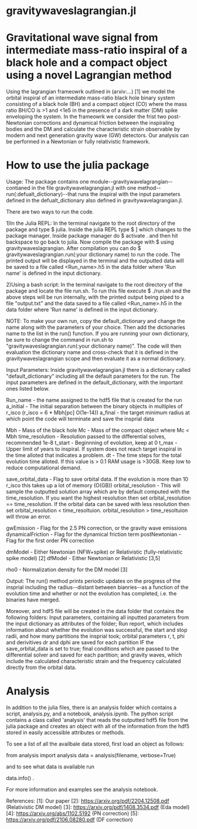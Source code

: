 # gravitywaveslagrangian.jl

# Gravitational wave signal from intermediate mass-ratio inspiral of a black hole and a compact object using a novel Lagrangian method
Using the lagrangian frameowrk outlined in (arxiv:...) [1] we model the orbital inspiral of an intermediate mass-ratio black hole binary system consisting of a black hole (BH) and a compact object (CO) where the mass ratio BH/CO is >1 and <1e5 in the presence of a dark matter (DM) spike enveloping the system. In the frameowrk we consider the frist two post-Newtonian corrections and dynamical friction between the inspiraling bodies and the DM and calculate the characteristic strain observable by modern and next generation gravity wave (GW) detectors. Our analysis can be performed in a Newtonian or fully relativistic framework.

# How to use the julia package 
Usage:
The package contains one module--gravitywavelagrangian--contianed in the file gravitywavelagrangian.jl with one method--run(:defualt_dictionary)--that runs the inspiral with the input parameters defined in the defualt_dictionary also defined in gravitywavelagrangian.jl. 

There are two ways to run the code. 

1)In the Julia REPL: In the terminal navigate to the root directory of the package and type $ julia. Inside the julia REPL type $ ] which changes to the package manager. Inside package manager do $ activate . and then hit backspace to go back to julia. Now compile the package with $ using gravitywaveslagrangian. After compilation you can do $ gravitywaveslagrangian.run(:your dictionary name) to run the code. The printed output will be displayed in the terminal and the outputted data will be saved to a file called <Run_name>.h5 in the data folder where 'Run name'
is defined in the input dictionary.

2)Using a bash script: In the terminal navigate to the root directory of the package and locate the file run.sh. To run this file execute $ ./run.sh and the above steps will be run internally, with the printed output being piped to a file "output.txt" and the data saved to a file called <Run_name>.h5 in the data folder where 'Run name' is defined in the input dictionary.

NOTE: To make your own run, copy the default_dictionary and change the name along with the parameters of your choice. Then add the dictionaries 
name to the list in the run() function. If you are running your own dictionary, be sure to change the command in run.sh to "gravitywaveslagrangian.run(:your dictionary name)". The code will then evaluation the dictionary name and cross-check that it is defined in the gravitywaveslagrangian scope and then evaluate it as a normal dictionary. 

Input Parameters:
Inside gravitywavelagrangian.jl there is a dictionary called "default_dictionary" including all the default parameters for the run. The input
parameters are defined in the default_dictionary, with the important ones listed below. 

Run_name - the name assigned to the hdf5 file that is created for the run
a_initial - The initial separation between the binary objects in multiples of r_isco (r_isco = 6 * Mbh[pc] O(1e-14))
a_final - the target minimum radius at which point the code will terminate and save the insprial data

Mbh - Mass of the black hole
Mc - Mass of the compact object where Mc < Mbh
time_resolution - Resolution passed to the differential solves, recommended 1e-8
t_start - Beginnning of evolution, keep at 0
t_max - Upper limit of years to inspiral. If system does not reach target inspiral in the time alloted that indicates a problem.
dt - The time steps for the total evolution time alloted. If this value is > 0.1 RAM usage is >30GB. Keep low to reduce computational demand. 

save_orbital_data - Flag to save orbital data. If the evolution is more than 10 r_isco this takes up a lot of memory (O(GB)) 
orbital_resolution - This will sample the outputted solution array which are by default computed with the time_resolution. If you want the highest resolution then set orbital_resolution == time_resolution. If the orbital data can be saved with less resolution then set orbital_resolution < time_resoltuion. orbital_resolution > time_resoltuion will throw an error. 

gwEmission - Flag for the 2.5 PN correction, or the gravity wave emissions
dynamicalFriction - Flag for the dynamical friction term
postNewtonian - Flag for the first order PN correction 

dmModel - Either Newtonian (NFW+spike) or Relativistic (fully-relativistic spike model) [2]
dfModel - Either Newtonian or Relativistic [3,5]

rho0 - Normalization density for the DM model [3]

Output:
The run() method prints periodic updates on the progress of the insprial including the radius--distant between bianries--as a function of the evolution time and whether or not the evolution has completed, i.e. the binaries have merged. 

Moreover, and hdf5 file will be created in the data folder that contains the following folders: Input parameters, containing all inputted parameters from the input dictionary as attributes of the folder; Run report, which includes information about whether the evolution was successful, the start and stop radii, and how many partitions the insprial took; orbital parameters r, t, phi and derivitives dr and dphi are saved for each partition IF the save_orbital_data is set to true; final conditions which are passed to the differential solver and saved for each partition; and gravity waves, which include the calculated characteristic strain and the frequency calculated directly from the orbital data.
   
# Analysis 
In addition to the julia files, there is an analysis folder which contains a script, analysis.py, and a notebook, analysis.ipynb. The python script contains a class called 'analysis' that reads the outputted hdf5 file from the julia package and creates an object with all of the information from the hdf5 stored in easily accessible attributes or methods. 

To see a list of all the availbale data stored, first load an object as follows:

from analysis import analysis
data = analysis(filename, verbose=True)

and to see what data is available run

data.info() .

For more information and examples see the analysis notebook. 

References:
[1]: Our paper
[2]: https://arxiv.org/pdf/2204.12508.pdf (Relativistic DM model)
[3]: https://arxiv.org/pdf/1408.3534.pdf (Eda model)
[4]: https://arxiv.org/abs/1102.5192 (PN correction)
[5]: https://arxiv.org/pdf/2106.08280.pdf (DF correction)
